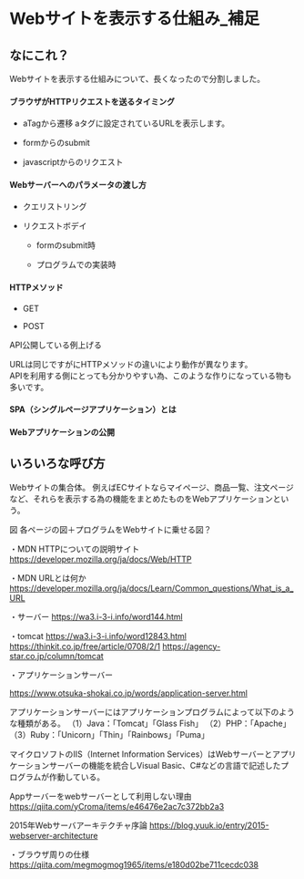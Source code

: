 
# Webサイトを表示する仕組み_補足

## なにこれ？  
Webサイトを表示する仕組みについて、長くなったので分割しました。  





#### ブラウザがHTTPリクエストを送るタイミング

- aTagから遷移
aタグに設定されているURLを表示します。  



- formからのsubmit


- javascriptからのリクエスト  



#### Webサーバーへのパラメータの渡し方

- クエリストリング


- リクエストボデイ
  - formのsubmit時

  - プログラムでの実装時 


#### HTTPメソッド

- GET

- POST

API公開している例上げる

URLは同じですがにHTTPメソッドの違いにより動作が異なります。  
APIを利用する側にとっても分かりやすい為、このような作りになっている物も多いです。


#### SPA（シングルページアプリケーション）とは



#### Webアプリケーションの公開  


## いろいろな呼び方
Webサイトの集合体。
例えばECサイトならマイページ、商品一覧、注文ページなど、それらを表示する為の機能をまとめたものをWebアプリケーションという。

図
各ページの図＋プログラムをWebサイトに乗せる図？





・MDN HTTPについての説明サイト  
https://developer.mozilla.org/ja/docs/Web/HTTP


・MDN URLとは何か  
https://developer.mozilla.org/ja/docs/Learn/Common_questions/What_is_a_URL


・サーバー
https://wa3.i-3-i.info/word144.html


・tomcat
https://wa3.i-3-i.info/word12843.html
https://thinkit.co.jp/free/article/0708/2/1
https://agency-star.co.jp/column/tomcat


・アプリケーションサーバー

https://www.otsuka-shokai.co.jp/words/application-server.html

アプリケーションサーバーにはアプリケーションプログラムによって以下のような種類がある。
（1）Java：「Tomcat」「Glass Fish」
（2）PHP：「Apache」
（3）Ruby：「Unicorn」「Thin」「Rainbows」「Puma」

マイクロソフトのIIS（Internet Information Services）はWebサーバーとアプリケーションサーバーの機能を統合しVisual Basic、C#などの言語で記述したプログラムが作動している。

Appサーバーをwebサーバーとして利用しない理由
https://qiita.com/yCroma/items/e46476e2ac7c372bb2a3

2015年Webサーバアーキテクチャ序論
https://blog.yuuk.io/entry/2015-webserver-architecture



・ブラウザ周りの仕様
https://qiita.com/megmogmog1965/items/e180d02be711cecdc038
